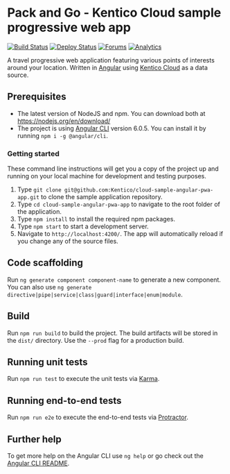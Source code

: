 # Pack and Go - Kentico Cloud sample progressive web app
[![Build Status](https://api.travis-ci.org/Kentico/cloud-sample-angular-pwa-app.svg?branch=master)](https://travis-ci.org/Kentico/cloud-sample-angular-pwa-app)
[![Deploy Status](https://img.shields.io/badge/deploy-surge-brightgreen.svg)](https://kentico-cloud-sample-angular-pwa-app.surge.sh)
[![Forums](https://img.shields.io/badge/chat-on%20forums-orange.svg)](https://forums.kenticocloud.com)
[![Analytics](https://ga-beacon.appspot.com/UA-69014260-4/Kentico/cloud-sample-angular-pwa-app?pixel)](https://github.com/igrigorik/ga-beacon)

A travel progressive web application featuring various points of interests around your location. Written in [Angular](https://angular.io/) using [Kentico Cloud](https://kenticocloud.com) as a data source.

## Prerequisites

* The latest version of NodeJS and npm. You can download both at <https://nodejs.org/en/download/>
* The project is using [Angular CLI](https://github.com/angular/angular-cli) version 6.0.5. You can install it by running ```npm i -g @angular/cli```.

### Getting started

These command line instructions will get you a copy of the project up and running on your local machine for development and testing purposes.

1. Type `git clone git@github.com:Kentico/cloud-sample-angular-pwa-app.git` to clone the sample application repository.
2. Type `cd cloud-sample-angular-pwa-app` to navigate to the root folder of the application.
3. Type `npm install` to install the required npm packages.
4. Type `npm start` to start a development server.
5. Navigate to `http://localhost:4200/`. The app will automatically reload if you change any of the source files.

## Code scaffolding

Run `ng generate component component-name` to generate a new component. You can also use `ng generate directive|pipe|service|class|guard|interface|enum|module`.

## Build

Run `npm run build` to build the project. The build artifacts will be stored in the `dist/` directory. Use the `--prod` flag for a production build.

## Running unit tests

Run `npm run test` to execute the unit tests via [Karma](https://karma-runner.github.io).

## Running end-to-end tests

Run `npm run e2e` to execute the end-to-end tests via [Protractor](http://www.protractortest.org/).

## Further help

To get more help on the Angular CLI use `ng help` or go check out the [Angular CLI README](https://github.com/angular/angular-cli/blob/master/README.md).
